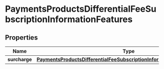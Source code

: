 
# PaymentsProductsDifferentialFeeSubscriptionInformationFeatures

## Properties
Name | Type | Description | Notes
------------ | ------------- | ------------- | -------------
**surcharge** | [**PaymentsProductsDifferentialFeeSubscriptionInformationFeaturesSurcharge**](PaymentsProductsDifferentialFeeSubscriptionInformationFeaturesSurcharge.md) |  |  [optional]



